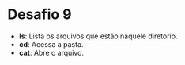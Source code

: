 # Desafio 9

- **ls**: Lista os arquivos que estão naquele diretorio.
- **cd**: Acessa a pasta.
- **cat**: Abre o arquivo.